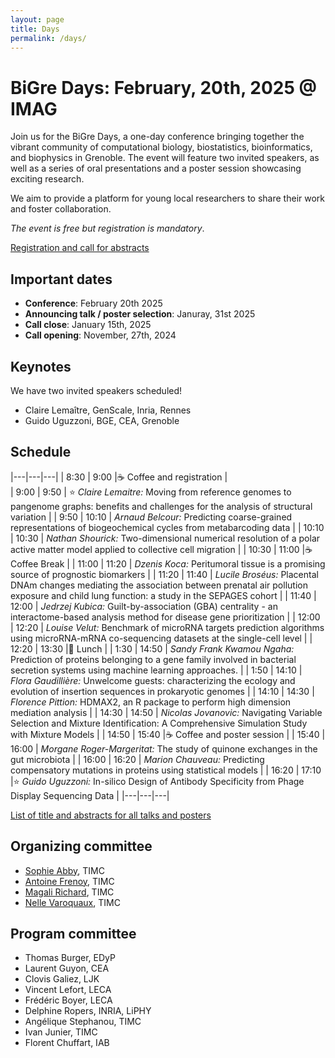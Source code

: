 ```yaml
---
layout: page
title: Days
permalink: /days/
---
```



# BiGre Days: February, 20th, 2025 @ IMAG

Join us for the BiGre Days, a one-day conference bringing together the vibrant
community of computational biology, biostatistics, bioinformatics, and
biophysics in Grenoble. The event will feature two invited speakers, as well
as a series of oral presentations and a poster session showcasing exciting
research.

We aim to provide a platform for young local researchers to share their work
and foster collaboration.

*The event is free but registration is mandatory*.

[Registration and call for abstracts](https://forms.gle/W74PL81FYdGJXGK4A)

## Important dates

- **Conference**: February 20th 2025
- **Announcing talk / poster selection**: Januray, 31st 2025
- **Call close**: January 15th, 2025
- **Call opening**: November, 27th, 2024

## Keynotes

We have two invited speakers scheduled!

- Claire Lemaître, GenScale, Inria, Rennes
- Guido Uguzzoni, BGE, CEA, Grenoble


## Schedule

|---|---|---|
| 8:30 | 9:00 |☕ Coffee and registration |  
| 9:00 | 9:50 | ⭐ *Claire Lemaitre:* Moving from reference genomes to pangenome graphs: benefits and challenges for the analysis of structural variation  |
| 9:50 | 10:10 | *Arnaud Belcour:* Predicting coarse-grained representations of biogeochemical cycles from metabarcoding data  |
| 10:10 | 10:30 | *Nathan Shourick:* Two-dimensional numerical resolution of a polar active matter model applied to collective cell migration  |
| 10:30 | 11:00 |☕ Coffee Break  |
| 11:00 | 11:20 | *Dzenis Koca:* Peritumoral tissue is a promising source of prognostic biomarkers  |
| 11:20 | 11:40 | *Lucile Broséus:* Placental DNAm changes mediating the association between prenatal air pollution exposure and child lung function: a study in the SEPAGES cohort  |
| 11:40 | 12:00 | *Jedrzej Kubica:* Guilt-by-association (GBA) centrality - an interactome-based analysis method for disease gene prioritization  |
| 12:00 | 12:20 | *Louise Velut:* Benchmark of microRNA targets prediction algorithms using microRNA-mRNA co-sequencing datasets at the single-cell level  |
| 12:20 | 13:30 |🍕 Lunch  |
| 1:30 | 14:50 | *Sandy Frank Kwamou Ngaha:* Prediction of proteins belonging to a gene family involved in bacterial secretion systems using machine learning approaches.  |
| 1:50 | 14:10 | *Flora Gaudillière:* Unwelcome guests: characterizing the ecology and evolution of insertion sequences in prokaryotic genomes  |
| 14:10 | 14:30 | *Florence Pittion:* HDMAX2, an R package to perform high dimension mediation analysis  |
| 14:30 | 14:50 | *Nicolas Jovanovic:* Navigating Variable Selection and Mixture Identification: A Comprehensive Simulation Study with Mixture Models  |
| 14:50 | 15:40 |☕ Coffee and poster session  |
| 15:40 | 16:00 | *Morgane Roger-Margeritat:* The study of quinone exchanges in the gut microbiota  |
| 16:00 | 16:20 | *Marion Chauveau:* Predicting compensatory mutations in proteins using statistical models  |
| 16:20 | 17:10 |⭐  *Guido Uguzzoni:* In-silico Design of Antibody Specificity from Phage Display Sequencing Data  |
|---|---|---|

[List of title and abstracts for all talks and posters](https://bi-gre.github.io/2025days)

## Organizing committee

- [Sophie Abby](https://sophieabby.github.io/), TIMC
- [Antoine Frenoy](https://perso.crans.org/frenoy/), TIMC
- [Magali Richard](https://magrichard.github.io/index.html), TIMC
- [Nelle Varoquaux](https://nellev.github.io), TIMC

## Program committee

- Thomas Burger, EDyP
- Laurent Guyon, CEA
- Clovis Galiez, LJK
- Vincent Lefort, LECA
- Frédéric Boyer, LECA
- Delphine Ropers, INRIA, LiPHY
- Angélique Stephanou, TIMC
- Ivan Junier, TIMC
- Florent Chuffart, IAB
